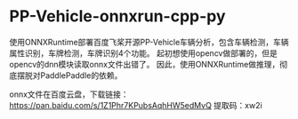 # PP-Vehicle-onnxrun-cpp-py
使用ONNXRuntime部署百度飞桨开源PP-Vehicle车辆分析，包含车辆检测，车辆属性识别，车牌检测，车牌识别4个功能。
起初想使用opencv做部署的，但是opencv的dnn模块读取onnx文件出错了。
因此，使用ONNXRuntime做推理，彻底摆脱对PaddlePaddle的依赖。

onnx文件在百度云盘，下载链接：https://pan.baidu.com/s/1Z1Phr7KPubsAqhHW5edMvQ 
提取码：xw2i
